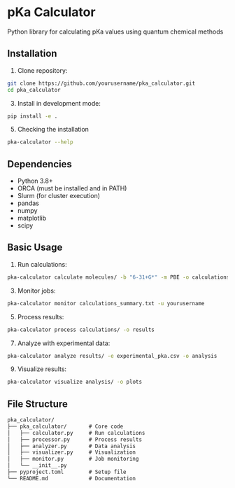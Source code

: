 # pKa Calculator

Python library for calculating pKa values using quantum chemical methods

## Installation

1. Clone repository:
```bash
git clone https://github.com/yourusername/pka_calculator.git
cd pka_calculator
```

3. Install in development mode:
```bash
pip install -e .
```

5. Checking the installation
```bash
pka-calculator --help
```

## Dependencies

- Python 3.8+
- ORCA (must be installed and in PATH)
- Slurm (for cluster execution)
- pandas
- numpy
- matplotlib
- scipy

## Basic Usage

1. Run calculations:
```bash
pka-calculator calculate molecules/ -b "6-31+G*" -m PBE -o calculations
```

3. Monitor jobs:
```bash
pka-calculator monitor calculations_summary.txt -u yourusername
```

5. Process results:
```bash
pka-calculator process calculations/ -o results
```

7. Analyze with experimental data:
```bash
pka-calculator analyze results/ -e experimental_pka.csv -o analysis
```

9. Visualize results:
```bash
pka-calculator visualize analysis/ -o plots
```

## File Structure
```txt
pka_calculator/
├── pka_calculator/       # Core code
│   ├── calculator.py     # Run calculations
│   ├── processor.py      # Process results
│   ├── analyzer.py       # Data analysis  
│   ├── visualizer.py     # Visualization
│   ├── monitor.py        # Job monitoring
│   └── __init__.py
├── pyproject.toml        # Setup file
└── README.md             # Documentation
```
